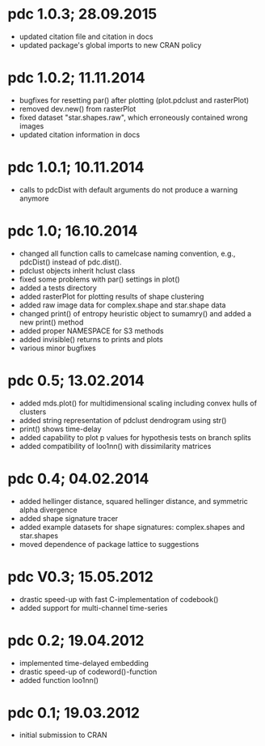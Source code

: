 # pdc 1.0.3; 28.09.2015

* updated citation file and citation in docs
* updated package's global imports to new CRAN policy

# pdc 1.0.2; 11.11.2014

* bugfixes for resetting par() after plotting (plot.pdclust and rasterPlot)
* removed dev.new() from rasterPlot
* fixed dataset "star.shapes.raw", which erroneously contained wrong images
* updated citation information in docs

# pdc 1.0.1;	10.11.2014	

* calls to pdcDist with default arguments do not produce a warning anymore

# pdc 1.0;	16.10.2014

* changed all function calls to camelcase naming convention, e.g., pdcDist() instead of pdc.dist().
* pdclust objects inherit hclust class
* fixed some problems with par() settings in plot()
* added a tests directory
* added rasterPlot for plotting results of shape clustering
* added raw image data for complex.shape and star.shape data
* changed print() of entropy heuristic object to sumamry() and added a new print() method
* added proper NAMESPACE for S3 methods
* added invisible() returns to prints and plots
* various minor bugfixes

# pdc 0.5;	13.02.2014

- added mds.plot() for multidimensional scaling including convex hulls of clusters
- added string representation of pdclust dendrogram using str()
- print() shows time-delay
- added capability to plot p values for hypothesis tests on branch splits
- added compatibility of loo1nn() with dissimilarity matrices

# pdc 0.4;   04.02.2014

- added hellinger distance, squared hellinger distance, and symmetric alpha divergence
- added shape signature tracer
- added example datasets for shape signatures: complex.shapes and star.shapes
- moved dependence of package lattice to suggestions

# pdc V0.3;	15.05.2012

- drastic speed-up with fast C-implementation of codebook()
- added support for multi-channel time-series

# pdc 0.2; 	19.04.2012

- implemented time-delayed embedding
- drastic speed-up of codeword()-function
- added function loo1nn()

# pdc 0.1;	19.03.2012

* initial submission to CRAN
